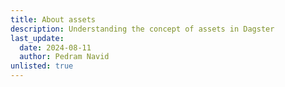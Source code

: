 ```yaml
---
title: About assets
description: Understanding the concept of assets in Dagster
last_update:
  date: 2024-08-11
  author: Pedram Navid
unlisted: true
---
```

